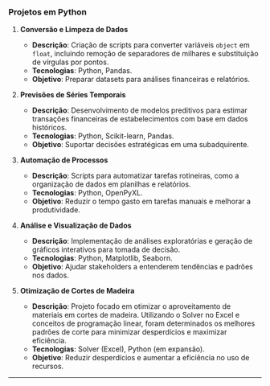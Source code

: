 ### **Projetos em Python**

1. **Conversão e Limpeza de Dados**

   * **Descrição**: Criação de scripts para converter variáveis `object` em `float`, incluindo remoção de separadores de milhares e substituição de vírgulas por pontos.
   * **Tecnologias**: Python, Pandas.
   * **Objetivo**: Preparar datasets para análises financeiras e relatórios.

2. **Previsões de Séries Temporais**

   * **Descrição**: Desenvolvimento de modelos preditivos para estimar transações financeiras de estabelecimentos com base em dados históricos.
   * **Tecnologias**: Python, Scikit-learn, Pandas.
   * **Objetivo**: Suportar decisões estratégicas em uma subadquirente.

3. **Automação de Processos**

   * **Descrição**: Scripts para automatizar tarefas rotineiras, como a organização de dados em planilhas e relatórios.
   * **Tecnologias**: Python, OpenPyXL.
   * **Objetivo**: Reduzir o tempo gasto em tarefas manuais e melhorar a produtividade.

4. **Análise e Visualização de Dados**

   * **Descrição**: Implementação de análises exploratórias e geração de gráficos interativos para tomada de decisão.
   * **Tecnologias**: Python, Matplotlib, Seaborn.
   * **Objetivo**: Ajudar stakeholders a entenderem tendências e padrões nos dados.

5. **Otimização de Cortes de Madeira**

   * **Descrição**: Projeto focado em otimizar o aproveitamento de materiais em cortes de madeira. Utilizando o Solver no Excel e conceitos de programação linear, foram determinados os melhores padrões de corte para minimizar desperdícios e maximizar eficiência.
   * **Tecnologias**: Solver (Excel), Python (em expansão).
   * **Objetivo**: Reduzir desperdícios e aumentar a eficiência no uso de recursos.

---
